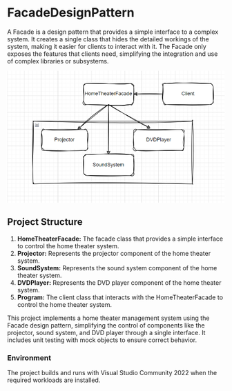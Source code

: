 # FacadeDesignPattern
A Facade is a design pattern that provides a simple interface to a complex system. It creates a single class that hides the detailed workings of the system, making it easier for clients to interact with it. The Facade only exposes the features that clients need, simplifying the integration and use of complex libraries or subsystems.

![Home Theater System Diagram](images/Facade.png)
## Project Structure

1. **HomeTheaterFacade:** The facade class that provides a simple interface to control the home theater system.
2. **Projector:** Represents the projector component of the home theater system.
3. **SoundSystem:** Represents the sound system component of the home theater system.
4. **DVDPlayer:** Represents the DVD player component of the home theater system.
5. **Program:** The client class that interacts with the HomeTheaterFacade to control the home theater system.

This project implements a home theater management system using the Facade design pattern, simplifying the control of components like the projector, sound system, and DVD player through a single interface. It includes unit testing with mock objects to ensure correct behavior.

### Environment
The project builds and runs with Visual Studio Community 2022 when the required workloads are installed.

